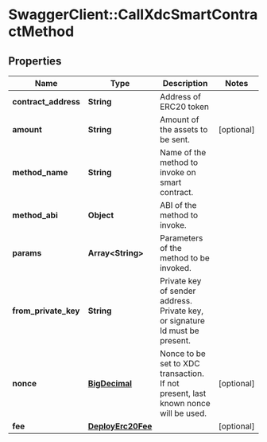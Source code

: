 # SwaggerClient::CallXdcSmartContractMethod

## Properties
Name | Type | Description | Notes
------------ | ------------- | ------------- | -------------
**contract_address** | **String** | Address of ERC20 token | 
**amount** | **String** | Amount of the assets to be sent. | [optional] 
**method_name** | **String** | Name of the method to invoke on smart contract. | 
**method_abi** | **Object** | ABI of the method to invoke. | 
**params** | **Array&lt;String&gt;** | Parameters of the method to be invoked. | 
**from_private_key** | **String** | Private key of sender address. Private key, or signature Id must be present. | 
**nonce** | [**BigDecimal**](BigDecimal.md) | Nonce to be set to XDC transaction. If not present, last known nonce will be used. | [optional] 
**fee** | [**DeployErc20Fee**](DeployErc20Fee.md) |  | [optional] 

